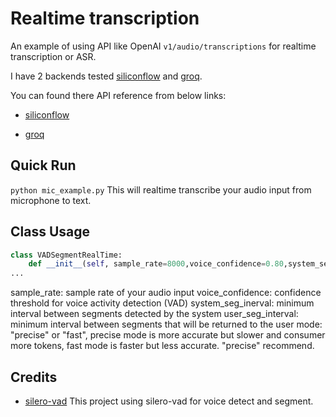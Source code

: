 # Realtime transcription

An example of using API like OpenAI `v1/audio/transcriptions` for realtime transcription or ASR. 

I have 2 backends tested [siliconflow](https://cloud.siliconflow.cn?referrer=clxhh3xlg0001rx6r4ywpk4m4) and [groq](https://groq.com). 

You can found there API reference from below links:

- [siliconflow](https://docs.siliconflow.cn/reference/createaudiotranscriptions-1?referrer=clxhh3xlg0001rx6r4ywpk4m4)

- [groq](https://console.groq.com/docs/speech-text)

## Quick Run 
`python mic_example.py` 
This will realtime transcribe your audio input from microphone to text.

## Class Usage
```python
class VADSegmentRealTime:
    def __init__(self, sample_rate=8000,voice_confidence=0.80,system_seg_inerval=0.5, user_seg_interval = 0.8, mode="precise"):
...
```
sample_rate: sample rate of your audio input
voice_confidence: confidence threshold for voice activity detection (VAD)
system_seg_inerval: minimum interval between segments detected by the system
user_seg_interval: minimum interval between segments that will be returned to the user
mode: "precise" or "fast", precise mode is more accurate but slower and consumer more tokens, fast mode is faster but less accurate. "precise" recommend.

## Credits

- [silero-vad](https://github.com/snakers4/silero-vad) This project using silero-vad for voice detect and segment.
